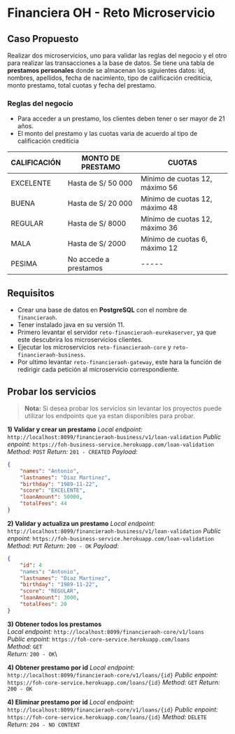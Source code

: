 # Financiera OH - Reto Microservicio

## Caso Propuesto

Realizar dos microservicios, uno para validar las reglas del negocio y el otro para realizar las transacciones a la base de datos. Se tiene una tabla de **prestamos personales** donde se almacenan los siguientes datos: id, nombres, apellidos, fecha de nacimiento, tipo de calificación crediticia, monto prestamo, total cuotas y fecha del prestamo.

### Reglas del negocio
- Para acceder a un prestamo, los clientes deben tener o ser mayor de 21 años.
- El monto del prestamo y las cuotas varia de acuerdo al tipo de calificación crediticia

| CALIFICACIÓN  | MONTO DE PRESTAMO	    | CUOTAS        				  |
|---------------|-----------------------|---------------------------------|
| EXCELENTE     | Hasta de S/ 50 000   	| Mínimo de cuotas 12, máximo 56  |
| BUENA    	    | Hasta de S/ 20 000   	| Mínimo de cuotas 12, máximo 48  |
| REGULAR  	    | Hasta de S/ 8000 	 	| Mínimo de cuotas 12, máximo 36  |
| MALA	  	    | Hasta de S/ 2000	 	| Mínimo de cuotas 6, máximo 12   |
| PESIMA   	    | No accede a prestamos | -----					  		  |

## Requisitos
- Crear una base de datos en **PostgreSQL** con el nombre de `financieraoh`.
- Tener instalado java en su versión 11.
- Primero levantar el servidor `reto-financieraoh-eurekaserver`, ya que este descubrira los microservicios clientes.
- Ejecutar los microservicios `reto-financieraoh-core` y `reto-financieraoh-business`.
- Por ultimo levantar `reto-financieraoh-gateway`, este hara la función de redirigir cada petición al microservicio correspondiente.

## Probar los servicios

> **Nota:** Si desea probar los servicios sin levantar los proyectos puede utilizar los endpoints que ya estan disponibles para probar.

**1) Validar y crear un prestamo**
*Local endpoint:* `http://localhost:8099/financieraoh-business/v1/loan-validation`
*Public enpoint:* `https://foh-business-service.herokuapp.com/loan-validation`
*Method:* `POST`
*Return:*   `201 - CREATED`
*Payload:*
```json
{
	"names": "Antonio",
	"lastnames": "Diaz Martinez",
	"birthday": "1989-11-22",
	"score": "EXCELENTE",
	"loanAmount": 50000,
	"totalFees": 44
}
```

**2) Validar y actualiza un prestamo**
*Local endpoint:* `http://localhost:8099/financieraoh-business/v1/loan-validation`
*Public enpoint:* `https://foh-business-service.herokuapp.com/loan-validation`
*Method:* `PUT`
*Return:*   `200 - OK`
*Payload:*
```json
{
	"id": 4
	"names": "Antonio",
	"lastnames": "Diaz Martinez",
	"birthday": "1989-11-22",
	"score": "REGULAR",
	"loanAmount": 3000,
	"totalFees": 20
}
```

**3) Obtener todos los prestamos**\
*Local endpoint:* `http://localhost:8099/financieraoh-core/v1/loans`\
*Public enpoint:* `https://foh-core-service.herokuapp.com/loans`\
*Method:* `GET`\
*Return:*   `200 - OK`\

**4) Obtener prestamo por id**
*Local endpoint:* `http://localhost:8099/financieraoh-core/v1/loans/{id}`
*Public enpoint:* `https://foh-core-service.herokuapp.com/loans/{id}`
*Method:* `GET`
*Return:*   `200 - OK`

**4) Eliminar prestamo por id**
*Local endpoint:* `http://localhost:8099/financieraoh-core/v1/loans/{id}`
*Public enpoint:* `https://foh-core-service.herokuapp.com/loans/{id}`
*Method:* `DELETE`
*Return:*   `204 - NO CONTENT`
